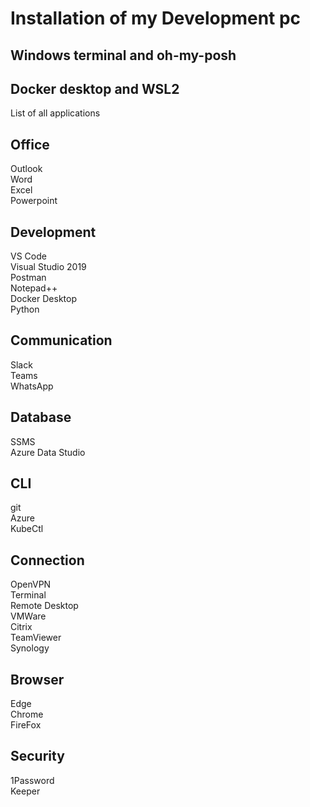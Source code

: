 # Installation of my Development pc


## Windows terminal and oh-my-posh

## Docker desktop and WSL2


List of all applications

## Office
Outlook  
Word  
Excel  
Powerpoint  

## Development
VS Code  
Visual Studio 2019  
Postman  
Notepad++  
Docker Desktop  
Python

## Communication
Slack  
Teams  
WhatsApp

## Database
SSMS  
Azure Data Studio

## CLI
git  
Azure  
KubeCtl

## Connection
OpenVPN  
Terminal  
Remote Desktop  
VMWare  
Citrix  
TeamViewer  
Synology

## Browser
Edge  
Chrome  
FireFox

## Security
1Password  
Keeper
